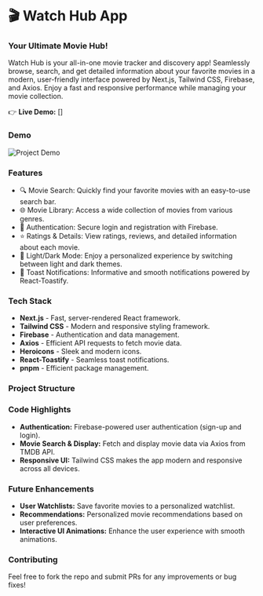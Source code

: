 # 🎬 Watch Hub App  
### Your Ultimate Movie Hub!

Watch Hub is your all-in-one movie tracker and discovery app! Seamlessly browse, search, and get detailed information about your favorite movies in a modern, user-friendly interface powered by Next.js, Tailwind CSS, Firebase, and Axios. Enjoy a fast and responsive performance while managing your movie collection.

👉 **Live Demo:** []

### Demo

![Project Demo]()

### Features

- 🔍 Movie Search: Quickly find your favorite movies with an easy-to-use search bar.
- 🌐 Movie Library: Access a wide collection of movies from various genres.
- 🔐 Authentication: Secure login and registration with Firebase.
- ⭐ Ratings & Details: View ratings, reviews, and detailed information about each movie.
- 🌙 Light/Dark Mode: Enjoy a personalized experience by switching between light and dark themes.
- 🔔 Toast Notifications: Informative and smooth notifications powered by React-Toastify.

### Tech Stack

- **Next.js** - Fast, server-rendered React framework.
- **Tailwind CSS** - Modern and responsive styling framework.
- **Firebase** - Authentication and data management.
- **Axios** - Efficient API requests to fetch movie data.
- **Heroicons** - Sleek and modern icons.
- **React-Toastify** - Seamless toast notifications.
- **pnpm** - Efficient package management.

### Project Structure

### Code Highlights

- **Authentication:** Firebase-powered user authentication (sign-up and login).
- **Movie Search & Display:** Fetch and display movie data via Axios from TMDB API.
- **Responsive UI:** Tailwind CSS makes the app modern and responsive across all devices.

### Future Enhancements

- **User Watchlists:** Save favorite movies to a personalized watchlist.
- **Recommendations:** Personalized movie recommendations based on user preferences.
- **Interactive UI Animations:** Enhance the user experience with smooth animations.

### Contributing

Feel free to fork the repo and submit PRs for any improvements or bug fixes!